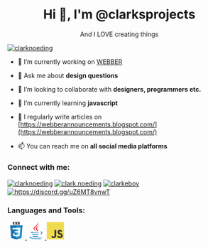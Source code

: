 <h1 align="center">Hi 👋, I'm @clarksprojects</h1>
<p align="center">And I LOVE creating things</p>

<p align="left"> <a href="https://twitter.com/clarknoeding" target="blank"><img src="https://img.shields.io/twitter/follow/clarknoeding?logo=twitter&style=for-the-badge" alt="clarknoeding" /></a> </p>

- 🚀 I’m currently working on [WEBBER](https://webber.neocities.org/)

- 💬 Ask me about **design questions**

- 👀 I’m looking to collaborate with **designers, programmers etc.**

- 🌱 I’m currently learning **javascript**

- 📝 I regularly write articles on [https://webberannouncements.blogspot.com/](https://webberannouncements.blogspot.com/)

- 📫 You can reach me on **all social media platforms**

<h3 align="left">Connect with me:</h3>
<p align="left">
<a href="https://twitter.com/clarknoeding" target="blank"><img align="center" src="https://raw.githubusercontent.com/rahuldkjain/github-profile-readme-generator/master/src/images/icons/Social/twitter.svg" alt="clarknoeding" height="30" width="40" /></a>
<a href="https://instagram.com/clark.noeding" target="blank"><img align="center" src="https://raw.githubusercontent.com/rahuldkjain/github-profile-readme-generator/master/src/images/icons/Social/instagram.svg" alt="clark.noeding" height="30" width="40" /></a>
<a href="https://www.youtube.com/c/clarkeboy" target="blank"><img align="center" src="https://raw.githubusercontent.com/rahuldkjain/github-profile-readme-generator/master/src/images/icons/Social/youtube.svg" alt="clarkeboy" height="30" width="40" /></a>
<a href="https://discord.gg/https://discord.gg/uZ6MT8vnwT" target="blank"><img align="center" src="https://raw.githubusercontent.com/rahuldkjain/github-profile-readme-generator/master/src/images/icons/Social/discord.svg" alt="https://discord.gg/uZ6MT8vnwT" height="30" width="40" /></a>
</p>

<h3 align="left">Languages and Tools:</h3>
<p align="left"> <a href="https://www.w3schools.com/css/" target="_blank" rel="noreferrer"> <img src="https://raw.githubusercontent.com/devicons/devicon/master/icons/css3/css3-original-wordmark.svg" alt="css3" width="40" height="40"/> </a> <a href="https://www.java.com" target="_blank" rel="noreferrer"> <img src="https://raw.githubusercontent.com/devicons/devicon/master/icons/java/java-original.svg" alt="java" width="40" height="40"/> </a> <a href="https://developer.mozilla.org/en-US/docs/Web/JavaScript" target="_blank" rel="noreferrer"> <img src="https://raw.githubusercontent.com/devicons/devicon/master/icons/javascript/javascript-original.svg" alt="javascript" width="40" height="40"/> </a> </p>
